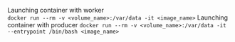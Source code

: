 
Launching container with worker  
`docker run --rm -v <volume_name>:/var/data -it <image_name>`
Launching container with producer 
`docker run --rm -v <volume_name>:/var/data -it --entrypoint /bin/bash <image_name>`
